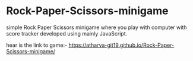# Rock-Paper-Scissors-minigame
simple Rock Paper Scissors minigame where you play with computer with score tracker developed using mainly JavaScript. 

hear is the link to game:- https://atharva-git19.github.io/Rock-Paper-Scissors-minigame/
